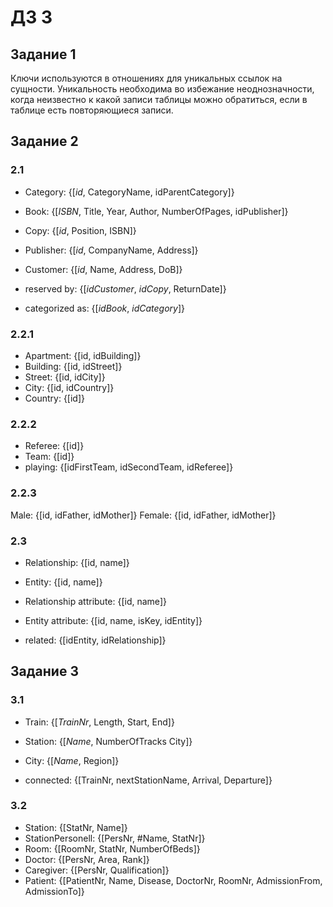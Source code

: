 # ДЗ 3
## Задание 1
Ключи используются в отношениях для уникальных ссылок на сущности. Уникальность необходима во избежание неоднозначности, когда неизвестно к какой записи таблицы можно обратиться, если в таблице есть повторяющиеся записи.
## Задание 2
### 2.1
- Category: {[*id*, CategoryName, idParentCategory]}
- Book: {[*ISBN*, Title, Year, Author, NumberOfPages, idPublisher]}
- Copy: {[*id*, Position, ISBN]}
- Publisher: {[*id*, CompanyName, Address]}
- Customer: {[*id*, Name, Address, DoB]}
  
- reserved by: {[*idCustomer*, *idCopy*, ReturnDate]}
- categorized as: {[*idBook*, *idCategory*]}

### 2.2.1
- Apartment: {[id, idBuilding]}
- Building: {[id, idStreet]}
- Street: {[id, idCity]}
- City: {[id, idCountry]}
- Country: {[id]}

### 2.2.2
- Referee: {[id]}
- Team: {[id]}
- playing: {[idFirstTeam, idSecondTeam, idReferee]}

### 2.2.3
Male: {[id, idFather, idMother]}
Female: {[id, idFather, idMother]}

### 2.3
- Relationship: {[id, name]}
- Entity: {[id, name]}
- Relationship attribute: {[id, name]}
- Entity attribute: {[id, name, isKey, idEntity]}

- related: {[idEntity, idRelationship]}

## Задание 3
### 3.1
- Train: {[*TrainNr*, Length, Start, End]}
- Station: {[*Name*, NumberOfTracks City]}
- City: {[*Name*, Region]}

- connected: {[TrainNr, nextStationName, Arrival, Departure]}

### 3.2
- Station: {[StatNr, Name]}
- StationPersonell: {[PersNr, #Name, StatNr]}
- Room: {[RoomNr, StatNr, NumberOfBeds]}
- Doctor: {[PersNr, Area, Rank]}
- Caregiver: {[PersNr, Qualification]}
- Patient: {[PatientNr, Name, Disease, DoctorNr, RoomNr, AdmissionFrom, AdmissionTo]}
